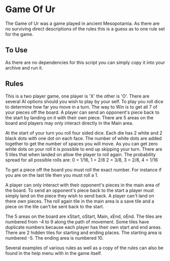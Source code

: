 # Game Of Ur

The Game of Ur was a game played in ancient Mesopotamia.
As there are no surviving direct descriptions of the rules this is a guess as to one rule set for the game.

## To Use

As there are no dependencies for this script you can simply copy it into your archive and run it.

## Rules

This is a two player game, one player is 'X' the other is 'O'.
There are several AI options should you wish to play by your self.
To play you roll dice to determine how far you move in a turn.
The way to Win is to get all 7 of your pieces off the board.
A player can send an opponent's piece back to the start by landing on it with their own piece.
There are 5 areas on the board and players may only interact directly in the Main area.
 
At the start of your turn you roll four sided dice.
Each die has 2 white and 2 black dots with one dot on each face.
The number of white dots are added together to get the number of spaces you will move.
As you can get zero white dots on your roll it is possible to end up skipping your turn.
There are 5 tiles that when landed on allow the player to roll again.
The probability spread for all possible rolls are:  0 = 1/16, 1 = 2/8 2 = 3/8, 3 = 2/8, 4 = 1/16
 
To get a piece off the board you must roll the exact number.
For instance if you are on the last tile then you must roll a 1.
 
A player can only interact with their opponent's pieces in the main area of the board.
To send an opponent's piece back to the start a player must simply land on the piece they wish to send back.
A player can't land on there own pieces.
The roll again tile in the main area is a save tile and a piece on the tile can't be sent back to the start.

The 5 areas on the board are xStart, oStart, Main, xEnd, oEnd.
The tiles are numbered from -4 to 9 along the path of movement.
Some tiles have duplicate numbers because each player has their own start and end areas.
There are 2 hidden tiles for starting and ending places.
The starting area is numbered -5.
The ending area is numbered 10.

Several examples of various rules as well as a copy of the rules can also be found in the help menu with in the game itself.